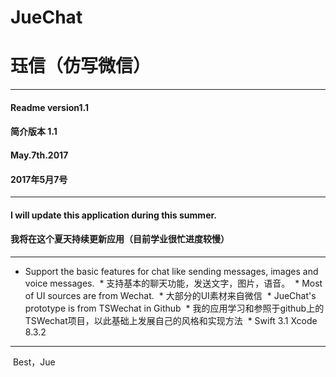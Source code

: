 # JueChat
# 珏信（仿写微信）
****
 #### Readme version1.1
 #### 简介版本 1.1
 #### May.7th.2017
 #### 2017年5月7号
 ****
 #### I will update this application during this summer.
 #### 我将在这个夏天持续更新应用（目前学业很忙进度较慢）
 ****
  * Support the basic features for chat like sending messages, images and voice messages.
  * 支持基本的聊天功能，发送文字，图片，语音。
  * Most of UI sources are from Wechat.
  * 大部分的UI素材来自微信
  * JueChat's prototype is from TSWechat in Github
  * 我的应用学习和参照于github上的TSWechat项目，以此基础上发展自己的风格和实现方法
  * Swift 3.1 Xcode 8.3.2
  ****
  Best，Jue

